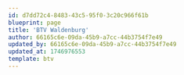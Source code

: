 ```yaml
---
id: d7dd72c4-8483-43c5-95f0-3c20c966f61b
blueprint: page
title: 'BTV Waldenburg'
author: 66165c6e-09da-45b9-a7cc-44b3754f7e49
updated_by: 66165c6e-09da-45b9-a7cc-44b3754f7e49
updated_at: 1746976553
template: btv
---
```

